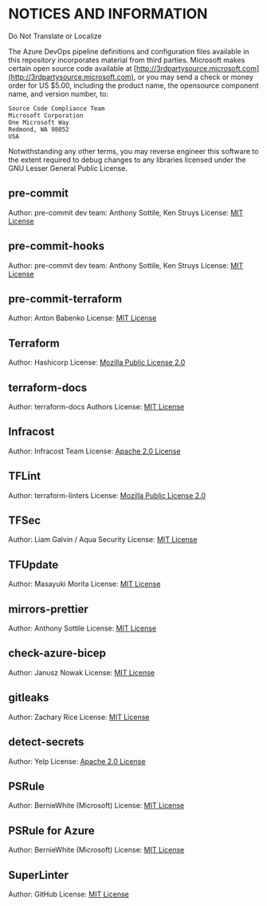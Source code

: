# NOTICES AND INFORMATION

Do Not Translate or Localize

The Azure DevOps pipeline definitions and configuration files available in this repository incorporates material from third parties. Microsoft makes certain open source code available at [http://3rdpartysource.microsoft.com](http://3rdpartysource.microsoft.com), or you may send a check or money order for US $5.00, including the product name, the opensource component name, and version number, to:

```
Source Code Compliance Team
Microsoft Corporation
One Microsoft Way
Redmond, WA 98052
USA
```

Notwithstanding any other terms, you may reverse engineer this software to the
extent required to debug changes to any libraries licensed under the GNU Lesser
General Public License.

## pre-commit

Author: pre-commit dev team: Anthony Sottile, Ken Struys
License: [MIT License](https://github.com/pre-commit/pre-commit/blob/main/LICENSE)

## pre-commit-hooks

Author: pre-commit dev team: Anthony Sottile, Ken Struys
License: [MIT License](https://github.com/pre-commit/pre-commit-hooks/blob/main/LICENSE)

## pre-commit-terraform

Author: Anton Babenko
License: [MIT License](https://github.com/antonbabenko/pre-commit-terraform/blob/master/LICENSE)

## Terraform

Author: Hashicorp
License: [Mozilla Public License 2.0](https://github.com/hashicorp/terraform/blob/main/LICENSE)

## terraform-docs

Author: terraform-docs Authors
License: [MIT License](https://github.com/terraform-docs/terraform-docs/blob/master/LICENSE)

## Infracost

Author: Infracost Team
License: [Apache 2.0 License](https://github.com/infracost/infracost/blob/master/LICENSE)

## TFLint

Author: terraform-linters
License: [Mozilla Public License 2.0](https://github.com/terraform-linters/tflint/blob/master/LICENSE)

## TFSec

Author: Liam Galvin / Aqua Security
License: [MIT License](https://github.com/aquasecurity/tfsec/blob/master/LICENSE)

## TFUpdate

Author: Masayuki Morita
License: [MIT License](https://github.com/minamijoyo/tfupdate/blob/master/LICENSE)

## mirrors-prettier

Author: Anthony Sottile
License: [MIT License](https://github.com/pre-commit/mirrors-prettier/blob/main/LICENSE)

## check-azure-bicep

Author: Janusz Nowak
License: [MIT License](https://github.com/Azure4DevOps/check-azure-bicep/blob/master/LICENSE)

## gitleaks

Author: Zachary Rice
License: [MIT License](https://github.com/zricethezav/gitleaks/blob/master/LICENSE)

## detect-secrets

Author: Yelp
License: [Apache 2.0 License](https://github.com/Yelp/detect-secrets/blob/master/LICENSE)

## PSRule

Author: BernieWhite (Microsoft)
License: [MIT License](https://github.com/microsoft/PSRule/blob/main/LICENSE)

## PSRule for Azure

Author: BernieWhite (Microsoft)
License: [MIT License](https://github.com/Azure/PSRule.Rules.Azure/blob/main/LICENSE)

## SuperLinter

Author: GitHub
License: [MIT License](https://github.com/github/super-linter/blob/main/LICENSE)
